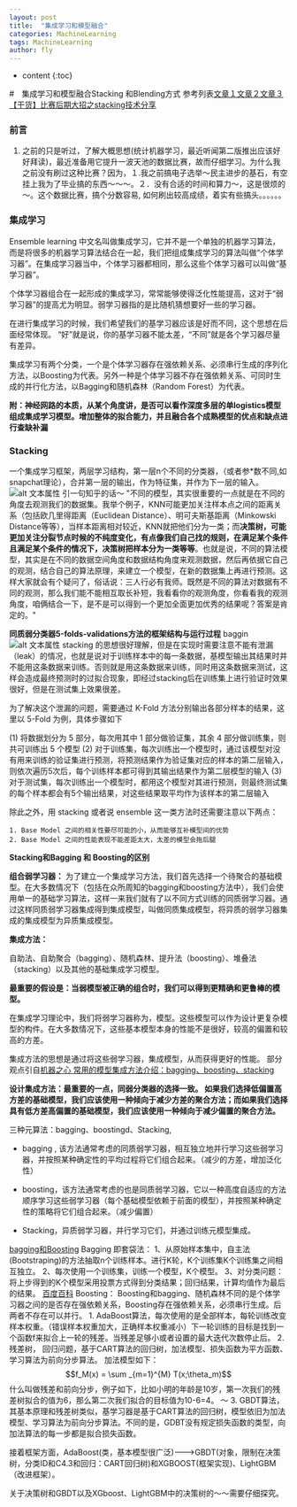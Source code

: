```yaml
---
layout: post
title:  "集成学习和模型融合"
categories: MachineLearning
tags: MachineLearning  
author: fly
---
```


* content
{:toc}

#　集成学习和模型融合Stacking 和Blending方式
参考列表[文章１](https://blog.csdn.net/maqunfi/article/details/82220115)[文章２](https://blog.csdn.net/xiao2cai3niao/article/details/80571021)[文章３](https://zhuanlan.zhihu.com/p/32896968)[【干货】比赛后期大招之stacking技术分享](https://zhuanlan.zhihu.com/p/27493821)

### 前言
1. 之前的只是听过，了解大概思想(统计机器学习，最近听闻第二版推出应该好好拜读)，最近准备用它提升一波天池的数据比赛，故而仔细学习。为什么我之前没有刷过这种比赛？因为，１.我之前搞电子选举～民主进步的基石，有空挂上我为了毕业搞的东西～～～。２．没有合适的时间和算力～，这是很烦的～。这个数据比赛，搞个分数容易, 如何刷出较高成绩，着实有些搞头。。。。。。











### 集成学习
  Ensemble learning 中文名叫做集成学习，它并不是一个单独的机器学习算法，而是将很多的机器学习算法结合在一起，我们把组成集成学习的算法叫做“个体学习器”。在集成学习器当中，个体学习器都相同，那么这些个体学习器可以叫做“基学习器”。

  个体学习器组合在一起形成的集成学习，常常能够使得泛化性能提高，这对于“弱学习器”的提高尤为明显。弱学习器指的是比随机猜想要好一些的学习器。

  在进行集成学习的时候，我们希望我们的基学习器应该是好而不同，这个思想在后面经常体现。 “好”就是说，你的基学习器不能太差，“不同”就是各个学习器尽量有差异。

  集成学习有两个分类，一个是个体学习器存在强依赖关系、必须串行生成的序列化方法，以Boosting为代表。另外一种是个体学习器不存在强依赖关系、可同时生成的并行化方法，以Bagging和随机森林（Random Forest）为代表。
  
  **附：神经网路的本质，从某个角度讲，是否可以看作深度多层的单logistics模型组成集成学习模型。增加整体的拟合能力，并且融合各个成熟模型的优点和缺点进行查缺补漏**
  
### Stacking
一个集成学习框架，两层学习结构，第一层n个不同的分类器，（或者参*数不同,如snapchat理论），合并第一层的输出，作为特征集，并作为下一层的输入。
![alt 文本属性](https://pic1.zhimg.com/v2-3c432375cfc93bf378c2394972d0ef2c_r.jpg)
引一句知乎的话～
"不同的模型，其实很重要的一点就是在不同的角度去观测我们的数据集。我举个例子，KNN可能更加关注样本点之间的距离关系（包括欧几里得距离（Euclidean Distance）、明可夫斯基距离（Minkowski Distance等等），当样本距离相对较近，KNN就把他们分为一类；而**决策树，可能更加关注分裂节点时候的不纯度变化，有点像我们自己找的规则，在满足某个条件且满足某个条件的情况下，决策树把样本分为一类等等**。也就是说，不同的算法模型，其实是在不同的数据空间角度和数据结构角度来观测数据，然后再依据它自己的观测，结合自己的算法原理，来建立一个模型，在新的数据集上再进行预测。这样大家就会有个疑问了，俗话说：三人行必有我师。既然是不同的算法对数据有不同的观测，那么我们能不能相互取长补短，我看看你的观测角度，你看看我的观测角度，咱俩结合一下，是不是可以得到一个更加全面更加优秀的结果呢？答案是肯定的。"

**同质弱分类器5-folds-validations方法的框架结构与运行过程**
baggin 
![alt 文本属性](https://github.com/flyingwaters/flyingwaters.github.io/tree/master/_posts/1.jpg)
stacking 的思想很好理解，但是在实现时需要注意不能有泄漏（leak）的情况，也就是说对于训练样本中的每一条数据，基模型输出其结果时并不能用这条数据来训练。否则就是用这条数据来训练，同时用这条数据来测试，这样会造成最终预测时的过拟合现象，即经过stacking后在训练集上进行验证时效果很好，但是在测试集上效果很差。

为了解决这个泄漏的问题，需要通过 K-Fold 方法分别输出各部分样本的结果，这里以 5-Fold 为例，具体步骤如下

(1) 将数据划分为 5 部分，每次用其中 1 部分做验证集，其余 4 部分做训练集，则共可训练出 5 个模型
(2) 对于训练集，每次训练出一个模型时，通过该模型对没有用来训练的验证集进行预测，将预测结果作为验证集对应的样本的第二层输入，则依次遍历5次后，每个训练样本都可得到其输出结果作为第二层模型的输入
(3) 对于测试集，每次训练出一个模型时，都用这个模型对其进行预测，则最终测试集的每个样本都会有5个输出结果，对这些结果取平均作为该样本的第二层输入

除此之外，用 stacking 或者说 ensemble 这一类方法时还需要注意以下两点：

    1. Base Model 之间的相关性要尽可能的小，从而能够互补模型间的优势
    2. Base Model 之间的性能表现不能差距太大，太差的模型会拖后腿

**Stacking和Bagging 和 Boosting的区别**

**组合弱学习器：** 
                    为了建立一个集成学习方法，我们首先选择一个待聚合的基础模型。在大多数情况下（包括在众所周知的bagging和boosting方法中），我们会使用单一的基础学习算法，这样一来我们就有了以不同方式训练的同质弱学习器。通过这样同质弱学习器集成得到集成模型，叫做同质集成模型，将异质的弱学习器集成的集成模型为异质集成模型。

**集成方法：**

自助法、自助聚合（bagging）、随机森林、提升法（boosting）、堆叠法（stacking）以及其他的基础集成学习模型。

**最重要的假设是：当弱模型被正确的组合时，我们可以得到更精确和更鲁棒的模型。**

在集成学习理论中，我们将弱学习器称为，模型。这些模型可以作为设计更复杂模型的构件。在大多数情况下，这些基本模型本身的性能不是很好，较高的偏置和较高的方差。

集成方法的思想是通过将这些弱学习器，集成模型，从而获得更好的性能。
部分观点引自[机器之心 常用的模型集成方法介绍：bagging、boosting、stacking](https://baijiahao.baidu.com/s?id=1633580172255481867&wfr=spider&for=pc)

**设计集成方法：最重要的一点，同弱分类器的选择一致。 如果我们选择低偏置高方差的基础模型，我们应该使用一种倾向于减少方差的聚合方法；而如果我们选择具有低方差高偏置的基础模型，我们应该使用一种倾向于减少偏置的聚合方法。**

三种元算法：bagging、boostingd、Stacking,

- bagging , 该方法通常考虑的同质弱学习器，相互独立地并行学习这些弱学习器，并按照某种确定性的平均过程将它们组合起来。（减少的方差，增加泛化性）

- boosting，该方法通常考虑的也是同质弱学习器，它以一种高度自适应的方法顺序学习这些弱学习器（每个基础模型依赖于前面的模型），并按照某种确定性的策略将它们组合起来。（减少偏置）

- Stacking，异质弱学习器，并行学习它们，并通过训练元模型集成。

[bagging和Boosting](https://www.cnblogs.com/earendil/p/8872001.html) 
Bagging 即套袋法：
                1、从原始样本集中，自主法(Bootstraping)的方法抽取n个训练样本。进行K轮，K个训练集K个训练集之间相互独立。
                2、每次使用一个训练集，训练一个模型，K个模型。
                3、对分类问题：将上步得到的K个模型采用投票方式得到分类结果；回归结果，计算均值作为最后的结果。
[百度百科](https://www.cnblogs.com/earendil/p/8872001.html)
Boosting：
             Boosting和bagging、随机森林不同的是个体学习器之间的是否存在强依赖关系，Boosting存在强依赖关系，必须串行生成。后两者不存在可以并行。
            1. AdaBoost算法，每次使用的是全部样本，每轮训练改变样本权重。（错误样本权重加大，正确样本权重减小）下一轮训练的目标是找到一个函数f来拟合上一轮的残差。当残差足够小或者设置的最大迭代次数停止后。
            2. 残差树， 回归问题，基于CART算法的回归树，加法模型、损失函数为平方函数、学习算法为前向分步算法。
            加法模型如下：
            $$f_M(x) = \sum _{m=1}^{M} T(x;\theta_m)$$
            什么叫做残差和前向分步，例子如下，比如小明的年龄是10岁，第一次我们的残差树拟合的值为6，那么第二次我们拟合的目标值为10-6=4。
            ～
            3. GBDT算法，其基本原理和残差树类似，基学习器是基于CART算法的回归树，模型依旧为加法模型、学习算法为前向分步算法。不同的是，GDBT没有规定损失函数的类型，向加法算法的每一步都是拟合损失函数。

接着框架方面，AdaBoost(类，基本模型很广泛)--->GBDT(对象，限制在决策树，分类ID和C4.3和回归：CART回归树)和XGBOOST(框架实现)、LightGBM（改进框架）。

关于决策树和GBDT以及XGboost、LightGBM中的决策树的～～需要仔细探究。

